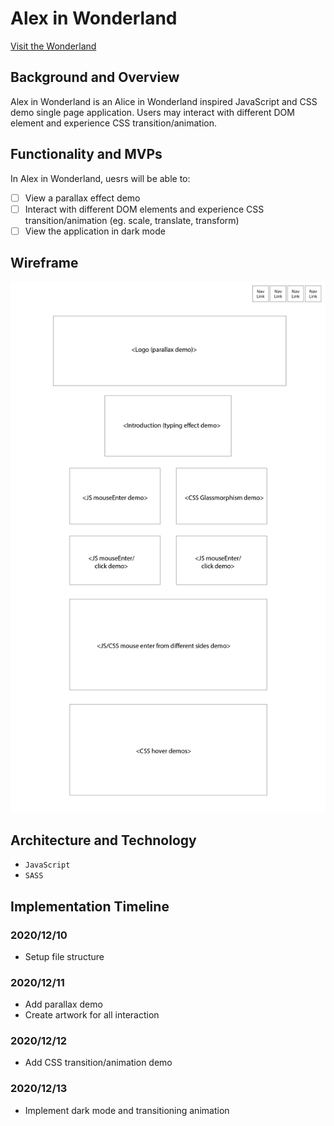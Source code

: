 # Alex in Wonderland
[Visit the Wonderland](https://alexandria-wong.com/wonderland/)

## Background and Overview 

Alex in Wonderland is an Alice in Wonderland inspired JavaScript and CSS demo single page application. Users may interact with different DOM element and experience CSS transition/animation.

## Functionality and MVPs

In Alex in Wonderland, uesrs will be able to:
- [ ] View a parallax effect demo
- [ ] Interact with different DOM elements and experience CSS transition/animation (eg. scale, translate, transform)
- [ ] View the application in dark mode

## Wireframe
![wireframe](src/assets/wireframe.jpg)

## Architecture and Technology 
- `JavaScript`
- `SASS`

## Implementation Timeline 

### 2020/12/10
- Setup file structure

### 2020/12/11
- Add parallax demo
- Create artwork for all interaction

### 2020/12/12
- Add CSS transition/animation demo

### 2020/12/13
- Implement dark mode and transitioning animation
